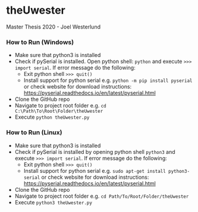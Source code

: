 # theUwester
Master Thesis 2020 - Joel Westerlund

### How to Run (Windows)
- Make sure that python3 is installed
- Check if pySerial is installed. Open python shell: `python` and execute `>>> import serial`. If error message do the following:
  - Exit python shell `>>> quit()`
  - Install support for python serial e.g. `python -m pip install pyserial`
  or check website for download instructions: https://pyserial.readthedocs.io/en/latest/pyserial.html
- Clone the GitHub repo
- Navigate to project root folder e.g. `cd C:\Path\To\Root\Folder\theUwester`
- Execute `python theUwester.py`

### How to Run (Linux)
- Make sure that python3 is installed 
- Check if pySerial is installed by opening python shell `python3` and execute `>>> import serial`. If error message do the following:
  - Exit python shell `>>> quit()`
  - Install support for python serial e.g. `sudo apt-get install python3-serial`
  or check website for download instructions: https://pyserial.readthedocs.io/en/latest/pyserial.html
- Clone the GitHub repo
- Navigate to project root folder e.g. `cd Path/To/Root/Folder/theUwester`
- Execute `python3 theUwester.py`

